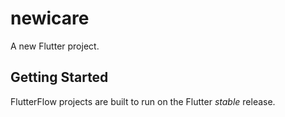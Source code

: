 # newicare

A new Flutter project.

## Getting Started

FlutterFlow projects are built to run on the Flutter _stable_ release.
